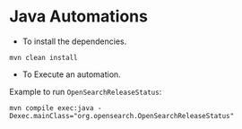 # Java Automations

* To install the dependencies.
```
mvn clean install
```

* To Execute an automation.

Example to run `OpenSearchReleaseStatus`:
```
mvn compile exec:java -Dexec.mainClass="org.opensearch.OpenSearchReleaseStatus"
```

